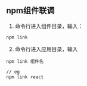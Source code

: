 ## npm组件联调

1. 命令行进入组件目录，输入： 

``` shell
npm link
```

2. 命令行进入应用目录，输入

``` shell
npm link 组件名

// eg
npm link react
```